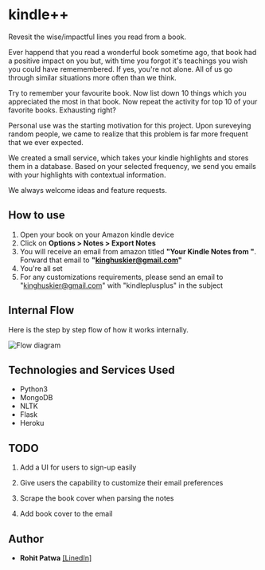 # kindle++

Revesit the wise/impactful lines you read from a book.

Ever happend that you read a wonderful book sometime ago, that book had a positive impact on you but, with time you forgot it's teachings you wish you could have rememembered. If yes, you're not alone. All of us go through similar situations more often than we think.

Try to remember your favourite book. Now list down 10 things which you appreciated the most in that book. Now repeat the activity for top 10 of your favorite books. Exhausting right?

Personal use was the starting motivation for this project. Upon sureveying random people, we came to realize that this problem is far more frequent that we ever expected.

We created a small service, which takes your kindle highlights and stores them in a database. Based on your selected frequency, we send you emails with your highlights with contextual information.

We always welcome ideas and feature requests.

## How to use

1. Open your book on your Amazon kindle device
2. Click on **Options > Notes > Export Notes**
3. You will receive an email from amazon titled **"Your Kindle Notes from <book name>"**. Forward that email to **"kinghuskier@gmail.com"**
4. You're all set
5. For any customizations requirements, please send an email to "kinghuskier@gmail.com" with "kindleplusplus" in the subject

## Internal Flow

Here is the step by step flow of how it works internally.

![Flow diagram](https://github.com/rohitpatwa/plant-pathology/blob/main/media/flow.png)

## Technologies and Services Used

* Python3
* MongoDB
* NLTK
* Flask
* Heroku

## TODO

1. Add a UI for users to sign-up easily
  
2. Give users the capability to customize their email preferences

3. Scrape the book cover when parsing the notes

4. Add book cover to the email

## Author

* **Rohit Patwa** [\[LinedIn\]](https://www.linkedin.com/in/rohitpatwa/)